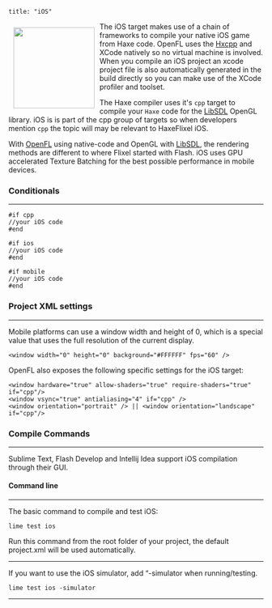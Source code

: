 ```
title: "iOS"
```

<img src="/images/targets/ios-logo.svg" width="160px" style="float:left; padding:10px" />

The iOS target makes use of a chain of frameworks to compile your native iOS game from Haxe code. OpenFL uses the [Hxcpp](http://lib.haxe.org/p/hxcpp) and XCode natively so no virtual machine is involved.
When you compile an iOS project an xcode project file is also automatically generated in the build directly so you can make use of the XCode profiler and toolset.

The Haxe compiler uses it's ```cpp``` target to compile your ```Haxe``` code for the [LibSDL](http://libsdl.org) OpenGL library.
iOS is is part of the cpp group of targets so when developers mention ```cpp``` the topic will may be relevant to HaxeFlixel iOS.

With [OpenFL](http://openfl.org) using native-code and OpenGL with [LibSDL](http://libsdl.org), the rendering methods are different to where Flixel started with Flash.
iOS uses GPU accelerated Texture Batching for the best possible performance in mobile devices.

### Conditionals
----

```
#if cpp
//your iOS code
#end

#if ios
//your iOS code
#end

#if mobile
//your iOS code
#end
```

### Project XML settings
----

Mobile platforms can use a window width and height of 0, which is a special value that uses the full resolution of the current display.

```
<window width="0" height="0" background="#FFFFFF" fps="60" />
```

OpenFL also exposes the following specific settings for the iOS target:

```
<window hardware="true" allow-shaders="true" require-shaders="true" if="cpp"/>
<window vsync="true" antialiasing="4" if="cpp" />
<window orientation="portrait" /> || <window orientation="landscape" if="cpp"/>
```

### Compile Commands
----

Sublime Text, Flash Develop and Intellij Idea support iOS compilation through their GUI.

#### Command line
----

The basic command to compile and test iOS:

```
lime test ios
```

Run this command from the root folder of your project, the default project.xml will be used automatically.

----

If you want to use the iOS simulator, add “-simulator when running/testing.

```
lime test ios -simulator
```

----
